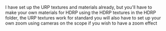 I have set up the URP textures and materials already, but you'll have to make your own materials
for HDRP using the HDRP textures in the HDRP folder, the URP textures work for standard you will
also have to set up your own zoom using cameras on the scope if you wish to have a zoom effect